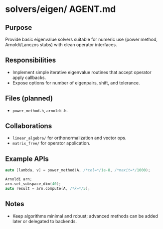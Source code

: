 # solvers/eigen/ AGENT.md

## Purpose
Provide basic eigenvalue solvers suitable for numeric use (power method, Arnoldi/Lanczos stubs) with clean operator interfaces.

## Responsibilities
- Implement simple iterative eigenvalue routines that accept operator apply callbacks.
- Expose options for number of eigenpairs, shift, and tolerance.

## Files (planned)
- `power_method.h`, `arnoldi.h`.

## Collaborations
- `linear_algebra/` for orthonormalization and vector ops.
- `matrix_free/` for operator application.

## Example APIs
```cpp
auto [lambda, v] = power_method(A, /*tol=*/1e-8, /*maxit=*/1000);

Arnoldi arn;
arn.set_subspace_dim(40);
auto result = arn.compute(A, /*k=*/5);
```

## Notes
- Keep algorithms minimal and robust; advanced methods can be added later or delegated to backends.

